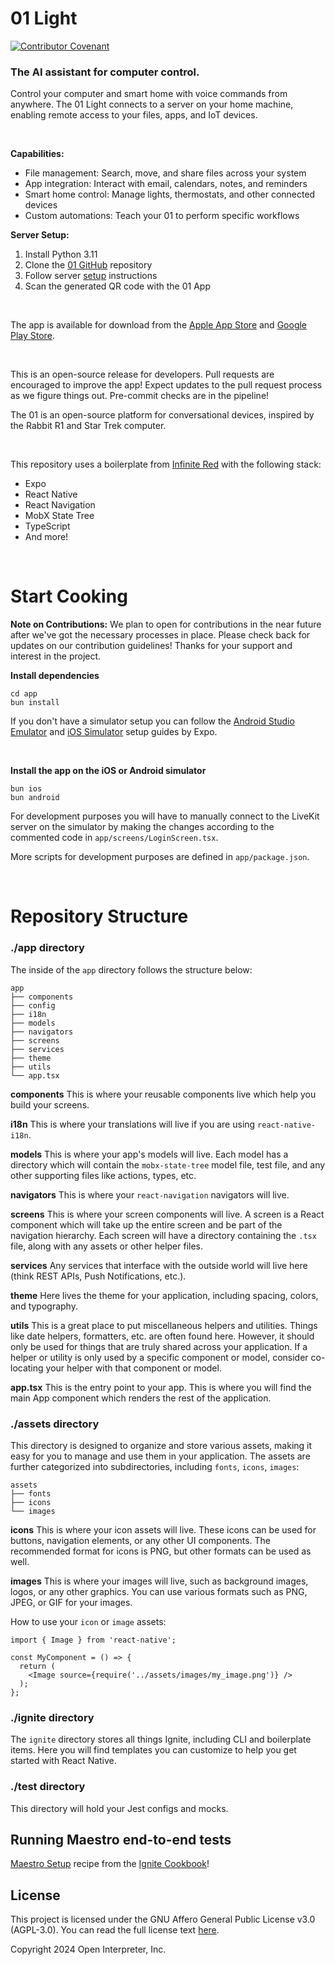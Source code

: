 # 01 Light

[![Contributor Covenant](https://img.shields.io/badge/Contributor%20Covenant-2.1-4baaaa.svg)](code_of_conduct.md)

### The AI assistant for computer control.
Control your computer and smart home with voice commands from anywhere. The 01 Light connects to a server on your home machine, enabling remote access to your files, apps, and IoT devices.

<br>

**Capabilities:**
- File management: Search, move, and share files across your system
- App integration: Interact with email, calendars, notes, and reminders
- Smart home control: Manage lights, thermostats, and other connected devices
- Custom automations: Teach your 01 to perform specific workflows

**Server Setup:**
1. Install Python 3.11
2. Clone the [01 GitHub](https://github.com/openinterpreter/01) repository
3. Follow server [setup](https://01.openinterpreter.com/software/server/livekit-server) instructions
4. Scan the generated QR code with the 01 App

<br>

The app is available for download from the [Apple App Store](https://apps.apple.com/ca/app/01-light/id6601937732) and [Google Play Store](https://play.google.com/store/apps/details?id=com.interpreter.app). 

<br>

This is an open-source release for developers. Pull requests are encouraged to improve the app! Expect updates to the pull request process as we figure things out. Pre-commit checks are in the pipeline! 

The 01 is an open-source platform for conversational devices, inspired by the Rabbit R1 and Star Trek computer.

<br>

This repository uses a boilerplate from [Infinite Red](https://infinite.red) with the following stack:

- Expo
- React Native
- React Navigation
- MobX State Tree
- TypeScript
- And more! 

<br>

# Start Cooking

**Note on Contributions:** We plan to open for contributions in the near future after we've got the necessary processes in place. Please check back for updates on our contribution guidelines! Thanks for your support and interest in the project.

**Install dependencies**
```
cd app
bun install
```

If you don't have a simulator setup you can follow the [Android Studio Emulator](https://docs.expo.dev/workflow/android-studio-emulator/) and [iOS Simulator](https://docs.expo.dev/workflow/ios-simulator/) setup guides by Expo.

<br>

**Install the app on the iOS or Android simulator**
```
bun ios
bun android
```

For development purposes you will have to manually connect to the LiveKit server on the simulator by making the changes according to the commented code in `app/screens/LoginScreen.tsx`.

More scripts for development purposes are defined in `app/package.json`.

<br>

# Repository Structure

### ./app directory

The inside of the `app` directory follows the structure below:

```
app
├── components
├── config
├── i18n
├── models
├── navigators
├── screens
├── services
├── theme
├── utils
└── app.tsx
```

**components**
This is where your reusable components live which help you build your screens.

**i18n**
This is where your translations will live if you are using `react-native-i18n`.

**models**
This is where your app's models will live. Each model has a directory which will contain the `mobx-state-tree` model file, test file, and any other supporting files like actions, types, etc.

**navigators**
This is where your `react-navigation` navigators will live.

**screens**
This is where your screen components will live. A screen is a React component which will take up the entire screen and be part of the navigation hierarchy. Each screen will have a directory containing the `.tsx` file, along with any assets or other helper files.

**services**
Any services that interface with the outside world will live here (think REST APIs, Push Notifications, etc.).

**theme**
Here lives the theme for your application, including spacing, colors, and typography.

**utils**
This is a great place to put miscellaneous helpers and utilities. Things like date helpers, formatters, etc. are often found here. However, it should only be used for things that are truly shared across your application. If a helper or utility is only used by a specific component or model, consider co-locating your helper with that component or model.

**app.tsx** This is the entry point to your app. This is where you will find the main App component which renders the rest of the application.

### ./assets directory

This directory is designed to organize and store various assets, making it easy for you to manage and use them in your application. The assets are further categorized into subdirectories, including `fonts`, `icons`, `images`:

```
assets
├── fonts
├── icons
└── images
```

**icons**
This is where your icon assets will live. These icons can be used for buttons, navigation elements, or any other UI components. The recommended format for icons is PNG, but other formats can be used as well.


**images**
This is where your images will live, such as background images, logos, or any other graphics. You can use various formats such as PNG, JPEG, or GIF for your images.

How to use your `icon` or `image` assets:

```
import { Image } from 'react-native';

const MyComponent = () => {
  return (
    <Image source={require('../assets/images/my_image.png')} />
  );
};
```

### ./ignite directory

The `ignite` directory stores all things Ignite, including CLI and boilerplate items. Here you will find templates you can customize to help you get started with React Native.

### ./test directory

This directory will hold your Jest configs and mocks.

## Running Maestro end-to-end tests

[Maestro Setup](https://ignitecookbook.com/docs/recipes/MaestroSetup) recipe from the [Ignite Cookbook](https://ignitecookbook.com/)!

## License

This project is licensed under the GNU Affero General Public License v3.0 (AGPL-3.0). You can read the full license text [here](LICENSE).

Copyright 2024 Open Interpreter, Inc.